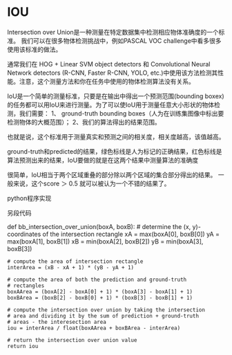 # IOU
Intersection over Union是一种测量在特定数据集中检测相应物体准确度的一个标准。
我们可以在很多物体检测挑战中，例如PASCAL VOC challenge中看多很多使用该标准的做法。

通常我们在 HOG + Linear SVM object detectors 和 Convolutional Neural Network detectors (R-CNN, Faster R-CNN, YOLO, etc.)中使用该方法检测其性能。注意，这个测量方法和你在任务中使用的物体检测算法没有关系。

IoU是一个简单的测量标准，只要是在输出中得出一个预测范围(bounding boxex)的任务都可以用IoU来进行测量。为了可以使IoU用于测量任意大小形状的物体检测，我们需要： 
1、 ground-truth bounding boxes（人为在训练集图像中标出要检测物体的大概范围）； 
2、我们的算法得出的结果范围。

也就是说，这个标准用于测量真实和预测之间的相关度，相关度越高，该值越高。

ground-truth和predicted的结果，绿色标线是人为标记的正确结果，红色标线是算法预测出来的结果，IoU要做的就是在这两个结果中测量算法的准确度

很简单，IoU相当于两个区域重叠的部分除以两个区域的集合部分得出的结果。 
一般来说，这个score ＞ 0.5 就可以被认为一个不错的结果了。


python程序实现

另段代码

def bb_intersection_over_union(boxA, boxB):
    # determine the (x, y)-coordinates of the intersection rectangle
    xA = max(boxA[0], boxB[0])
    yA = max(boxA[1], boxB[1])
    xB = min(boxA[2], boxB[2])
    yB = min(boxA[3], boxB[3])

    # compute the area of intersection rectangle
    interArea = (xB - xA + 1) * (yB - yA + 1)

    # compute the area of both the prediction and ground-truth
    # rectangles
    boxAArea = (boxA[2] - boxA[0] + 1) * (boxA[3] - boxA[1] + 1)
    boxBArea = (boxB[2] - boxB[0] + 1) * (boxB[3] - boxB[1] + 1)

    # compute the intersection over union by taking the intersection
    # area and dividing it by the sum of prediction + ground-truth
    # areas - the interesection area
    iou = interArea / float(boxAArea + boxBArea - interArea)

    # return the intersection over union value
    return iou
